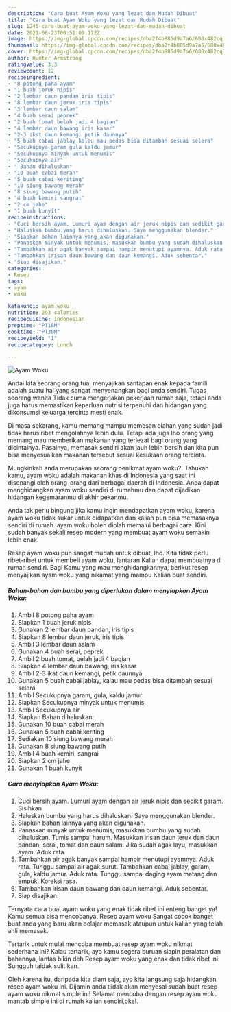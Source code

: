 ```yaml
---
description: "Cara buat Ayam Woku yang lezat dan Mudah Dibuat"
title: "Cara buat Ayam Woku yang lezat dan Mudah Dibuat"
slug: 1245-cara-buat-ayam-woku-yang-lezat-dan-mudah-dibuat
date: 2021-06-23T00:51:09.172Z
image: https://img-global.cpcdn.com/recipes/dba2f4b885d9a7a6/680x482cq70/ayam-woku-foto-resep-utama.jpg
thumbnail: https://img-global.cpcdn.com/recipes/dba2f4b885d9a7a6/680x482cq70/ayam-woku-foto-resep-utama.jpg
cover: https://img-global.cpcdn.com/recipes/dba2f4b885d9a7a6/680x482cq70/ayam-woku-foto-resep-utama.jpg
author: Hunter Armstrong
ratingvalue: 3.3
reviewcount: 12
recipeingredient:
- "8 potong paha ayam"
- "1 buah jeruk nipis"
- "2 lembar daun pandan iris tipis"
- "8 lembar daun jeruk iris tipis"
- "3 lembar daun salam"
- "4 buah serai peprek"
- "2 buah tomat belah jadi 4 bagian"
- "4 lembar daun bawang iris kasar"
- "2-3 ikat daun kemangi petik daunnya"
- "5 buah cabai jablay kalau mau pedas bisa ditambah sesuai selera"
- "Secukupnya garam gula kaldu jamur"
- "Secukupnya minyak untuk menumis"
- "Secukupnya air"
- " Bahan dihaluskan"
- "10 buah cabai merah"
- "5 buah cabai keriting"
- "10 siung bawang merah"
- "8 siung bawang putih"
- "4 buah kemiri sangrai"
- "2 cm jahe"
- "1 buah kunyit"
recipeinstructions:
- "Cuci bersih ayam. Lumuri ayam dengan air jeruk nipis dan sedikit garam. Sisihkan"
- "Haluskan bumbu yang harus dihaluskan. Saya menggunakan blender."
- "Siapkan bahan lainnya yang akan digunakan."
- "Panaskan minyak untuk menumis, masukkan bumbu yang sudah dihaluskan. Tumis sampai harum. Masukkan irisan daun jeruk dan daun pandan, serai, tomat dan daun salam. Jika sudah agak layu, masukkan ayam. Aduk rata."
- "Tambahkan air agak banyak sampai hampir menutupi ayamnya. Aduk rata. Tunggu sampai air agak surut. Tambahkan cabai jablay, garam, gula, kaldu jamur. Aduk rata. Tunggu sampai daging ayam matang dan empuk. Koreksi rasa."
- "Tambahkan irisan daun bawang dan daun kemangi. Aduk sebentar."
- "Siap disajikan."
categories:
- Resep
tags:
- ayam
- woku

katakunci: ayam woku 
nutrition: 293 calories
recipecuisine: Indonesian
preptime: "PT18M"
cooktime: "PT30M"
recipeyield: "1"
recipecategory: Lunch

---
```



![Ayam Woku](https://img-global.cpcdn.com/recipes/dba2f4b885d9a7a6/680x482cq70/ayam-woku-foto-resep-utama.jpg)

Andai kita seorang orang tua, menyajikan santapan enak kepada famili adalah suatu hal yang sangat menyenangkan bagi anda sendiri. Tugas seorang  wanita Tidak cuma mengerjakan pekerjaan rumah saja, tetapi anda juga harus memastikan keperluan nutrisi terpenuhi dan hidangan yang dikonsumsi keluarga tercinta mesti enak.

Di masa  sekarang, kamu memang mampu memesan olahan yang sudah jadi tidak harus ribet mengolahnya lebih dulu. Tetapi ada juga lho orang yang memang mau memberikan makanan yang terlezat bagi orang yang dicintainya. Pasalnya, memasak sendiri akan jauh lebih bersih dan kita pun bisa menyesuaikan makanan tersebut sesuai kesukaan orang tercinta. 



Mungkinkah anda merupakan seorang penikmat ayam woku?. Tahukah kamu, ayam woku adalah makanan khas di Indonesia yang saat ini disenangi oleh orang-orang dari berbagai daerah di Indonesia. Anda dapat menghidangkan ayam woku sendiri di rumahmu dan dapat dijadikan hidangan kegemaranmu di akhir pekanmu.

Anda tak perlu bingung jika kamu ingin mendapatkan ayam woku, karena ayam woku tidak sukar untuk didapatkan dan kalian pun bisa memasaknya sendiri di rumah. ayam woku boleh diolah memalui berbagai cara. Kini sudah banyak sekali resep modern yang membuat ayam woku semakin lebih enak.

Resep ayam woku pun sangat mudah untuk dibuat, lho. Kita tidak perlu ribet-ribet untuk membeli ayam woku, lantaran Kalian dapat membuatnya di rumah sendiri. Bagi Kamu yang mau menghidangkannya, berikut resep menyajikan ayam woku yang nikamat yang mampu Kalian buat sendiri.

<!--inarticleads1-->

##### Bahan-bahan dan bumbu yang diperlukan dalam menyiapkan Ayam Woku:

1. Ambil 8 potong paha ayam
1. Siapkan 1 buah jeruk nipis
1. Gunakan 2 lembar daun pandan, iris tipis
1. Siapkan 8 lembar daun jeruk, iris tipis
1. Ambil 3 lembar daun salam
1. Gunakan 4 buah serai, peprek
1. Ambil 2 buah tomat, belah jadi 4 bagian
1. Siapkan 4 lembar daun bawang, iris kasar
1. Ambil 2-3 ikat daun kemangi, petik daunnya
1. Gunakan 5 buah cabai jablay, kalau mau pedas bisa ditambah sesuai selera
1. Ambil Secukupnya garam, gula, kaldu jamur
1. Siapkan Secukupnya minyak untuk menumis
1. Ambil Secukupnya air
1. Siapkan  Bahan dihaluskan:
1. Gunakan 10 buah cabai merah
1. Gunakan 5 buah cabai keriting
1. Sediakan 10 siung bawang merah
1. Gunakan 8 siung bawang putih
1. Ambil 4 buah kemiri, sangrai
1. Siapkan 2 cm jahe
1. Gunakan 1 buah kunyit




<!--inarticleads2-->

##### Cara menyiapkan Ayam Woku:

1. Cuci bersih ayam. Lumuri ayam dengan air jeruk nipis dan sedikit garam. Sisihkan
1. Haluskan bumbu yang harus dihaluskan. Saya menggunakan blender.
1. Siapkan bahan lainnya yang akan digunakan.
1. Panaskan minyak untuk menumis, masukkan bumbu yang sudah dihaluskan. Tumis sampai harum. Masukkan irisan daun jeruk dan daun pandan, serai, tomat dan daun salam. Jika sudah agak layu, masukkan ayam. Aduk rata.
1. Tambahkan air agak banyak sampai hampir menutupi ayamnya. Aduk rata. Tunggu sampai air agak surut. Tambahkan cabai jablay, garam, gula, kaldu jamur. Aduk rata. Tunggu sampai daging ayam matang dan empuk. Koreksi rasa.
1. Tambahkan irisan daun bawang dan daun kemangi. Aduk sebentar.
1. Siap disajikan.




Ternyata cara buat ayam woku yang enak tidak ribet ini enteng banget ya! Kamu semua bisa mencobanya. Resep ayam woku Sangat cocok banget buat anda yang baru akan belajar memasak ataupun untuk kalian yang telah ahli memasak.

Tertarik untuk mulai mencoba membuat resep ayam woku nikmat sederhana ini? Kalau tertarik, ayo kamu segera buruan siapin peralatan dan bahannya, lantas bikin deh Resep ayam woku yang enak dan tidak ribet ini. Sungguh taidak sulit kan. 

Oleh karena itu, daripada kita diam saja, ayo kita langsung saja hidangkan resep ayam woku ini. Dijamin anda tiidak akan menyesal sudah buat resep ayam woku nikmat simple ini! Selamat mencoba dengan resep ayam woku mantab simple ini di rumah kalian sendiri,oke!.

